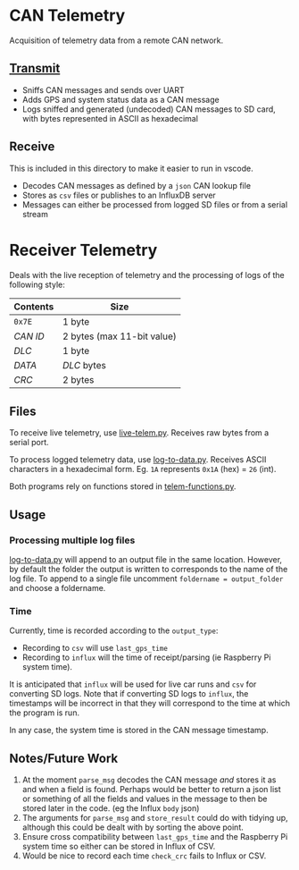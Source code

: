 # CAN Telemetry
Acquisition of telemetry data from a remote CAN network.

## [Transmit](transmit/)
* Sniffs CAN messages and sends over UART
* Adds GPS and system status data as a CAN message
* Logs sniffed and generated (undecoded) CAN messages to SD card, with bytes represented in ASCII as hexadecimal

## Receive
This is included in this directory to make it easier to run in vscode.

* Decodes CAN messages as defined by a `json` CAN lookup file
* Stores as `csv` files or publishes to an InfluxDB server
* Messages can either be processed from logged SD files or from a serial stream

# Receiver Telemetry
Deals with the live reception of telemetry and the processing of logs of the following style:

| Contents  | Size |
| --------- | ---- |
| `0x7E`    | 1 byte |
| *CAN ID*  | 2 bytes (max 11-bit value) |
| *DLC*     | 1 byte |
| *DATA*    | *DLC* bytes |
| *CRC*     | 2 bytes |

## Files
To receive live telemetry, use [live-telem.py](live-telem.py). Receives raw bytes from a serial port.

To process logged telemetry data, use [log-to-data.py](log-to-data.py). Receives ASCII characters in a hexadecimal form. Eg. `1A` represents `0x1A` (hex) = `26` (int).

Both programs rely on functions stored in [telem-functions.py](telem-functions.py).

## Usage

### Processing multiple log files
[log-to-data.py](log-to-data.py) will append to an output file in the same location. However, by default the folder the output is written to corresponds to the name of the log file. To append to a single file uncomment `foldername = output_folder` and choose a foldername.

### Time
Currently, time is recorded according to the `output_type`:
* Recording to `csv` will use `last_gps_time`
* Recording to `influx` will the time of receipt/parsing (ie Raspberry Pi system time). 

It is anticipated that `influx` will be used for live car runs and `csv` for converting SD logs. Note that if converting SD logs to `influx`, the timestamps will be incorrect in that they will correspond to the time at which the program is run.

In any case, the system time is stored in the CAN message timestamp.


## Notes/Future Work
1. At the moment `parse_msg` decodes the CAN message *and* stores it as and when a field is found. Perhaps would be better to return a json list or something of all the fields and values in the message to then be stored later in the code. (eg the Influx `body` json)
1. The arguments for `parse_msg` and `store_result` could do with tidying up, although this could be dealt with by sorting the above point.
1. Ensure cross compatibility between `last_gps_time` and the Raspberry Pi system time so either can be stored in Influx of CSV.
1. Would be nice to record each time `check_crc` fails to Influx or CSV.
